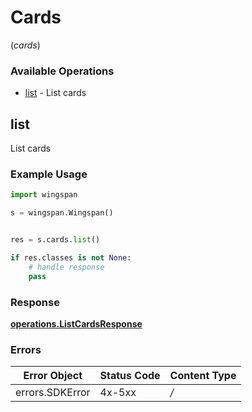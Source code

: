 # Cards
(*cards*)

### Available Operations

* [list](#list) - List cards

## list

List cards

### Example Usage

```python
import wingspan

s = wingspan.Wingspan()


res = s.cards.list()

if res.classes is not None:
    # handle response
    pass
```


### Response

**[operations.ListCardsResponse](../../models/operations/listcardsresponse.md)**
### Errors

| Error Object    | Status Code     | Content Type    |
| --------------- | --------------- | --------------- |
| errors.SDKError | 4x-5xx          | */*             |
